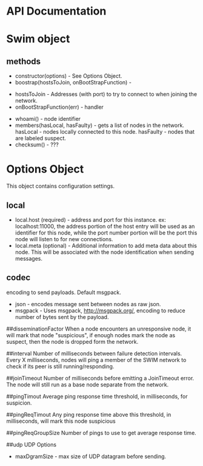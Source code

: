 # API Documentation

# Swim object

## methods
* constructor(options) - See Options Object.
* boostrap(hostsToJoin, onBootStrapFunction) -
- hostsToJoin - Addresses (with port) to try to connect to when joining the network.
- onBootStrapFunction(err) - handler
* whoami() - node identifier
* members(hasLocal, hasFaulty) - gets a list of nodes in the network.
hasLocal - nodes locally connected to this node.
hasFaulty - nodes that are labeled suspect.
* checksum() - ???

##

# Options Object
This object contains configuration settings.

## local
* local.host (required) - address and port for this instance.  ex: localhost:11000, the
address portion of the host entry will be used as an identifier for this node,
while the port number portion will be the port this node will listen to for
new connections.
* local.meta (optional) - Additional information to add meta data about this node.  This
will be associated with the node identification when sending messages.

## codec
encoding to send payloads.  Default msgpack.
* json - encodes message sent between nodes as raw json.
* msgpack - Uses msgpack, http://msgpack.org/, encoding to reduce number of
bytes sent by the payload.

##disseminationFactor
When a node encounters an unresponsive node, it will mark that node "suspicious",
if enough nodes mark the node as suspect, then the node is dropped form the
network.

##interval
Number of milliseconds between failure detection intervals.  Every X
milliseconds, nodes will ping a member of the SWIM network to check if its peer
is still running/responding.

##joinTimeout
Number of milliseconds before emitting a JoinTimeout error.  The node will still
run as a base node separate from the network.

##pingTimout
Average ping response time threshold, in milliseconds, for suspicion.

##pingReqTimout
Any ping response time above this threshold, in milliseconds, will mark this
node suspicious

##pingReqGroupSize
Number of pings to use to get average response time.

##udp
UDP Options
* maxDgramSize - max size of UDP datagram before sending.
